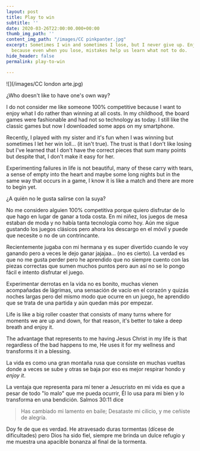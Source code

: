 ```yaml
---
layout: post
title: Play to win
subtitle: ''
date: 2020-03-26T22:00:00.000+00:00
thumb_img_path: ''
content_img_path: "/images/CC pinkpanter.jpg"
excerpt: Sometimes I win and sometimes I lose, but I never give up. Enjoy each round
  because even when you lose, mistakes help us learn what not to do.
hide_header: false
permalink: play-to-win

---
```

![](/images/CC london arte.jpg)

¿Who doesn't like to have one's own way?

I do not consider me like someone 100% competitive because I want to enjoy what I do rather than winning at all costs. In my childhood, the board games were fashionable and had not so technology as today. I still like the classic games but now I downloaded some apps on my smartphone.

Recently, I played with my sister and it's fun when I was winning but sometimes I let her win loll... (it isn't true). The trust is that I don't like losing but I've learned that I don't have the correct pieces that sum many points but despite that, I don't make it easy for her.

Experimenting failures in life is not beautiful, many of these carry with tears, a sense of empty into the heart and maybe some long nights but in the same way that occurs in a game, I know it is like a match and there are more to begin yet.

¿A quién no le gusta salirse con la suya?

No me considero alguien 100% competitiva porque quiero disfrutar de lo que hago en lugar de ganar a toda costa. En mi niñez, los juegos de mesa estaban de moda y no había tanta tecnología como hoy. Aún me sigue gustando los juegos clásicos pero ahora los descargo en el móvil y puede que necesite o no de un contrincante.

Recientemente jugaba con mi hermana y es super divertido cuando le voy ganando pero a veces le dejo ganar jajajaa... (no es cierto). La verdad es que no me gusta perder pero he aprendido que no siempre cuento con las piezas correctas que sumen muchos puntos pero aun así no se lo pongo fácil e intento disfrutar el juego.

Experimentar derrotas en la vida no es bonito, muchas vienen acompañadas de lágrimas, una sensación de vacío en el corazón y quizás noches largas pero del mismo modo que ocurre en un juego, he aprendido que se trata de una partida y aún quedan más por empezar.

Life is like a big roller coaster that consists of many turns where for moments we are up and down, for that reason, it's better to take a deep breath and enjoy it.

The advantage that represents to me having Jesus Christ in my life is that regardless of the bad happens to me, He uses it for my wellness and transforms it in a blessing.

La vida es como una gran montaña rusa que consiste en muchas vueltas donde a veces se sube y otras se baja por eso es mejor respirar hondo y _enjoy it_.

La ventaja que representa para mí tener a Jesucristo en mi vida es que a pesar de todo "lo malo" que me pueda ocurrir, Él lo usa para mi bien y lo transforma en una bendición. Salmos 30:11 dice

> Has cambiado mi lamento en baile; Desataste mi cilicio, y me ceñiste de alegría.

Doy fe de que es verdad. He atravesado duras tormentas (dícese de dificultades) pero Dios ha sido fiel, siempre me brinda un dulce refugio y me muestra una apacible bonanza al final de la tormenta.